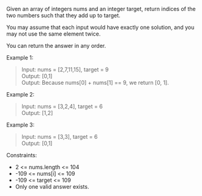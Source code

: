 Given an array of integers nums and an integer target, return indices of the two numbers such that they add up to target.

You may assume that each input would have exactly one solution, and you may not use the same element twice.

You can return the answer in any order.

 

Example 1:

> Input: nums = [2,7,11,15], target = 9  
 Output: [0,1]  
 Output: Because nums[0] + nums[1] == 9, we return [0, 1].

Example 2:

> Input: nums = [3,2,4], target = 6  
Output: [1,2]

Example 3:

> Input: nums = [3,3], target = 6  
Output: [0,1]
 

Constraints:

- 2 <= nums.length <= 104  
- -109 <= nums[i] <= 109  
- -109 <= target <= 109  
- Only one valid answer exists.
